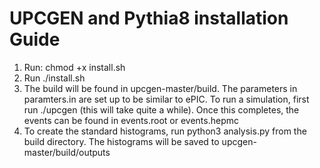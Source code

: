 # UPCGEN and Pythia8 installation Guide

1. Run: chmod +x install.sh
2. Run ./install.sh
3. The build will be found in upcgen-master/build. The parameters in paramters.in are set up to be similar to ePIC. To run a simulation, first run ./upcgen (this will take quite a while). Once this completes, the events can be found in events.root or events.hepmc
4. To create the standard histograms, run python3 analysis.py from the build directory. The histograms will be saved to upcgen-master/build/outputs

